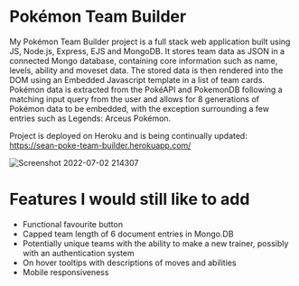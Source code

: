 # Pokémon Team Builder

My Pokémon Team Builder project is a full stack web application built using JS, Node.js, Express, EJS and MongoDB. It stores team data as JSON in a connected Mongo database, containing core information such as name, levels, ability and moveset data. The stored data is then rendered into the DOM using an Embedded Javascript template in a list of team cards. Pokémon data is extracted from the PokéAPI and PokemonDB following a matching input query from the user and allows for 8 generations of Pokémon data to be embedded, with the exception surrounding a few entries such as Legends: Arceus Pokémon. 

Project is deployed on Heroku and is being continually updated: https://sean-poke-team-builder.herokuapp.com/

![Screenshot 2022-07-02 214307](https://user-images.githubusercontent.com/101055915/177015697-a008e933-bbbc-494e-ae2b-0ed2016a8ed6.jpg)


# Features I would still like to add
- Functional favourite button
- Capped team length of 6 document entries in Mongo.DB
- Potentially unique teams with the ability to make a new trainer, possibly with an authentication system
- On hover tooltips with descriptions of moves and abilities
- Mobile responsiveness
